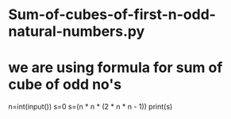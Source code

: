 # Sum-of-cubes-of-first-n-odd-natural-numbers.py
# we are using formula for sum of cube of odd no's
n=int(input())
s=0
s=(n * n * (2 * n * n - 1))
print(s)
